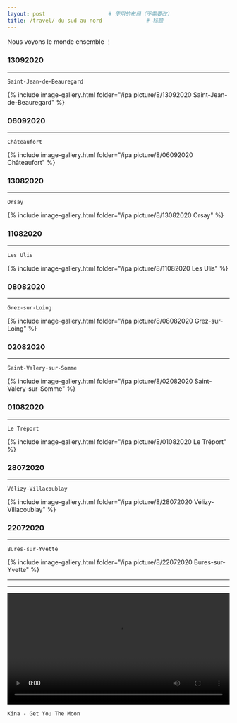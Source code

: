 ```yaml
---
layout: post   				    # 使用的布局（不需要改）
title: /travel/ du sud au nord				# 标题
---
```


<!-- require APlayer -->
<link rel="stylesheet" href="/ipa picture/css/APlayer.min.css">
<div id="aplayer"></div>
<script src="/ipa picture/js/APlayer.min.js"></script> 


<!-- APlayer 加载参数 -->
<!-- <script type="text/javascript">
const ap = new APlayer({
    container: document.getElementById('aplayer'),
    preload: 'none',
    lrcType: 3,
    audio: {
        name: '暧昧',
        artist: '王菲',
        url: '/ipa picture/6/王菲 - 暧昧.mp3',
        cover: '/ipa picture/6/王菲 - 暧昧.jpg',
        lrc: '/ipa picture/6/王菲 - 暧昧.lrc'
    }
});
</script> -->


<!-- APlayer-full 加载参数 -->
<script type="text/javascript">
const ap = new APlayer({
    container: document.getElementById('aplayer'),
    fixed: false,
    mini: false,
    autoplay: false,
    theme: '#b7daff',
    loop: 'all', 
    order: 'list',
    preload: 'metadata',
    volume: 0.7,
    mutex: true,
    lrcType: 3,
    listFolded: false,
    listMaxHeight: 90,
    storageName: 'aplayer-setting',
    audio: [
        {
            name: '出现又离开 (Live)',
            artist: '梁博',
            url: '/ipa picture/chanson/lx-music-desktop-v1.8.2-win_x86-green/梁博 - 出现又离开 (Live).mp3',
            cover: '/ipa picture/chanson/lx-music-desktop-v1.8.2-win_x86-green/梁博 - 出现又离开 (Live).jpg',
            lrc: '/ipa picture/chanson/lx-music-desktop-v1.8.2-win_x86-green/梁博 - 出现又离开 (Live).lrc'
        },
        {
            name: '日落大道 (Live)',
            artist: '梁博',
            url: '/ipa picture/chanson/lx-music-desktop-v1.8.2-win_x86-green/梁博 - 日落大道 (Live).mp3',
            cover: '/ipa picture/chanson/lx-music-desktop-v1.8.2-win_x86-green/梁博 - 日落大道 (Live).jpg',
            lrc: '/ipa picture/chanson/lx-music-desktop-v1.8.2-win_x86-green/梁博 - 日落大道 (Live).lrc'
        },
        {
            name: '让我跟你走',
            artist: '彭羚',
            url: '/ipa picture/chanson/lx-music-desktop-v1.8.2-win_x86-green/彭羚 - 让我跟你走.mp3',
            cover: '/ipa picture/chanson/lx-music-desktop-v1.8.2-win_x86-green/彭羚 - 让我跟你走.jpg',
            lrc: '/ipa picture/chanson/lx-music-desktop-v1.8.2-win_x86-green/彭羚 - 让我跟你走.lrc'
        },        
        {
            name: '重来(Live)',
            artist: '逃跑计划',
            url: '/ipa picture/chanson/Netease/逃跑计划 - 重来(Live).mp3',
            cover: '/ipa picture/chanson/Netease/逃跑计划 - 重来(Live).jpg',
            lrc: '/ipa picture/chanson/Netease/逃跑计划 - 重来(Live).lrc'
        },
        {
            name: '哪里是你的拥抱',
            artist: '逃跑计划',
            url: '/ipa picture/chanson/lx-music-desktop-v1.8.2-win_x86-green/逃跑计划 - 哪里是你的拥抱.mp3',
            cover: '/ipa picture/chanson/lx-music-desktop-v1.8.2-win_x86-green/逃跑计划 - 哪里是你的拥抱.jpg',
            lrc: '/ipa picture/chanson/lx-music-desktop-v1.8.2-win_x86-green/逃跑计划 - 哪里是你的拥抱.lrc'
        },
        {
            name: '阳光照进回忆里',
            artist: '逃跑计划',
            url: '/ipa picture/chanson/lx-music-desktop-v1.8.2-win_x86-green/逃跑计划 - 阳光照进回忆里.mp3',
            cover: '/ipa picture/chanson/lx-music-desktop-v1.8.2-win_x86-green/逃跑计划 - 阳光照进回忆里.jpg',
            lrc: '/ipa picture/chanson/lx-music-desktop-v1.8.2-win_x86-green/逃跑计划 - 阳光照进回忆里.lrc'
        },
        {
            name: '夜空中最亮的星',
            artist: '逃跑计划',
            url: '/ipa picture/chanson/lx-music-desktop-v1.8.2-win_x86-green/逃跑计划 - 夜空中最亮的星.mp3',
            cover: '/ipa picture/chanson/lx-music-desktop-v1.8.2-win_x86-green/逃跑计划 - 夜空中最亮的星.jpg',
            lrc: '/ipa picture/chanson/lx-music-desktop-v1.8.2-win_x86-green/逃跑计划 - 夜空中最亮的星.lrc'
        },
        {
            name: '一万次悲伤(Live)',
            artist: '逃跑计划',
            url: '/ipa picture/chanson/lx-music-desktop-v1.8.2-win_x86-green/逃跑计划 - 一万次悲伤(Live).mp3',
            cover: '/ipa picture/chanson/lx-music-desktop-v1.8.2-win_x86-green/逃跑计划 - 一万次悲伤(Live).jpg',
            lrc: '/ipa picture/chanson/lx-music-desktop-v1.8.2-win_x86-green/逃跑计划 - 一万次悲伤(Live).lrc'
        },
        {
            name: '直到有一天',
            artist: '逃跑计划',
            url: '/ipa picture/chanson/lx-music-desktop-v1.8.2-win_x86-green/逃跑计划 - 直到有一天.mp3',
            cover: '/ipa picture/chanson/lx-music-desktop-v1.8.2-win_x86-green/逃跑计划 - 直到有一天.jpg',
            lrc: '/ipa picture/chanson/lx-music-desktop-v1.8.2-win_x86-green/逃跑计划 - 直到有一天.lrc'
        },        
        {
            name: '暧昧',
            artist: '王菲',
            url: '/ipa picture/6/王菲 - 暧昧.mp3',
            cover: '/ipa picture/6/王菲 - 暧昧.jpg',
            lrc: '/ipa picture/6/王菲 - 暧昧.lrc'
        },
        {
            name: '偿还',
            artist: '王菲',
            url: '/ipa picture/6/王菲 - 偿还.mp3',
            cover: '/ipa picture/6/王菲 - 偿还.jpg',
            lrc: '/ipa picture/6/王菲 - 偿还.lrc'
        },
        {
            name: '如风',
            artist: '王菲',
            url: '/ipa picture/6/王菲 - 如风.mp3',
            cover: '/ipa picture/6/王菲 - 如风.jpg',
            lrc: '/ipa picture/6/王菲 - 如风.lrc'
        },
        {
            name: '爱与痛的边缘',
            artist: '王菲',
            url: '/ipa picture/6/王菲 - 爱与痛的边缘.mp3',
            cover: '/ipa picture/6/王菲 - 爱与痛的边缘.jpg',
            lrc: '/ipa picture/6/王菲 - 爱与痛的边缘.lrc'
        }
    ]
});
</script>

<script>
    ap = null
    Object.defineProperty(document.querySelector('meting-js'),"aplayer",{
        set: function(aplayer) {
            ap=aplayer
            ready();
        }
    });
    
    isRecover = false;
    function ready(){
        ap.on('canplay', function () {
            if(!isRecover){
                if(localStorage.getItem("musicIndex") != null){
                    musicIndex = localStorage.getItem("musicIndex");
                    musicTime = localStorage.getItem("musicTime");
                    if(ap.list.index != musicIndex){
                        ap.list.switch(musicIndex);
                    }else{
                        ap.seek(musicTime);
                        ap.play();
                        localStorage.clear();
                        isRecover = true;
                    }
                }else{
                    isRecover = true;
                }
            }
        });
    }

    window.onbeforeunload = function(event) {
        if(!ap.audio.paused){
            musicIndex = ap.list.index;
            musicTime = ap.audio.currentTime;
            localStorage.setItem("musicIndex",musicIndex);
            localStorage.setItem("musicTime",musicTime);
        }
    };
</script>

Nous voyons le monde ensemble ！

### 13092020  ###
----
`Saint-Jean-de-Beauregard`

{% include image-gallery.html folder="/ipa picture/8/13092020 Saint-Jean-de-Beauregard" %}

### 06092020  ###
----
`Châteaufort`

{% include image-gallery.html folder="/ipa picture/8/06092020 Châteaufort" %}

### 13082020  ###
----
`Orsay`

{% include image-gallery.html folder="/ipa picture/8/13082020 Orsay" %}

### 11082020  ###
----
`Les Ulis`

{% include image-gallery.html folder="/ipa picture/8/11082020 Les Ulis" %}

### 08082020  ###
----
`Grez-sur-Loing`

{% include image-gallery.html folder="/ipa picture/8/08082020 Grez-sur-Loing" %}

### 02082020  ###
----
`Saint-Valery-sur-Somme`

{% include image-gallery.html folder="/ipa picture/8/02082020 Saint-Valery-sur-Somme" %}

### 01082020  ###
----
`Le Tréport`

{% include image-gallery.html folder="/ipa picture/8/01082020 Le Tréport" %}

### 28072020  ###
----
`Vélizy-Villacoublay`

{% include image-gallery.html folder="/ipa picture/8/28072020 Vélizy-Villacoublay" %}


### 22072020  ###
----
`Bures-sur-Yvette`

{% include image-gallery.html folder="/ipa picture/8/22072020 Bures-sur-Yvette" %}

----
----

<video width="100%" height="auto" controls>
<source src="https://raw.githubusercontent.com/startadaywithasmile/startadaywithasmile.github.io/master/ipa%20picture/8/Kina%20-%20Get%20You%20The%20Moon.mp4">
</video>

`Kina - Get You The Moon`
